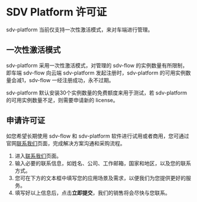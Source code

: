 # SDV Platform 许可证

sdv-platform 当前仅支持一次性激活模式，来对车端进行管理。

## 一次性激活模式

sdv-platform 采用一次性激活模式，对管理的 sdv-flow 的实例数量有所限制，即车端 sdv-flow 向云端 sdv-platform 发起注册时，sdv-platform 的可用实例数量会减1，sdv-flow 一经注册成功，永不过期。

sdv-platform 默认安装30个实例数量的免费额度来用于测试，若 sdv-platform 的可用实例数量不足，则需要申请新的 license。

## 申请许可证

如您希望长期使用 sdv-flow 和 sdv-platform 软件进行试用或者商用，您可通过官网[联系我们](https://www.emqx.com/zh/contact?product=emqx-ecp)页面，完成解决方案沟通和采购流程。

1. 进入[联系我们](https://www.emqx.com/zh/contact?product=emqx-ecp)页面。
2. 输入必要的联系信息，如姓名、公司、工作邮箱，国家和地区，以及您的联系方式。
3. 您可在下方的文本框中填写您的应用场景及需求，以便我们为您提供更好的服务。
4. 填写好以上信息后，点击**立即提交**，我们的销售将会尽快与您联系。